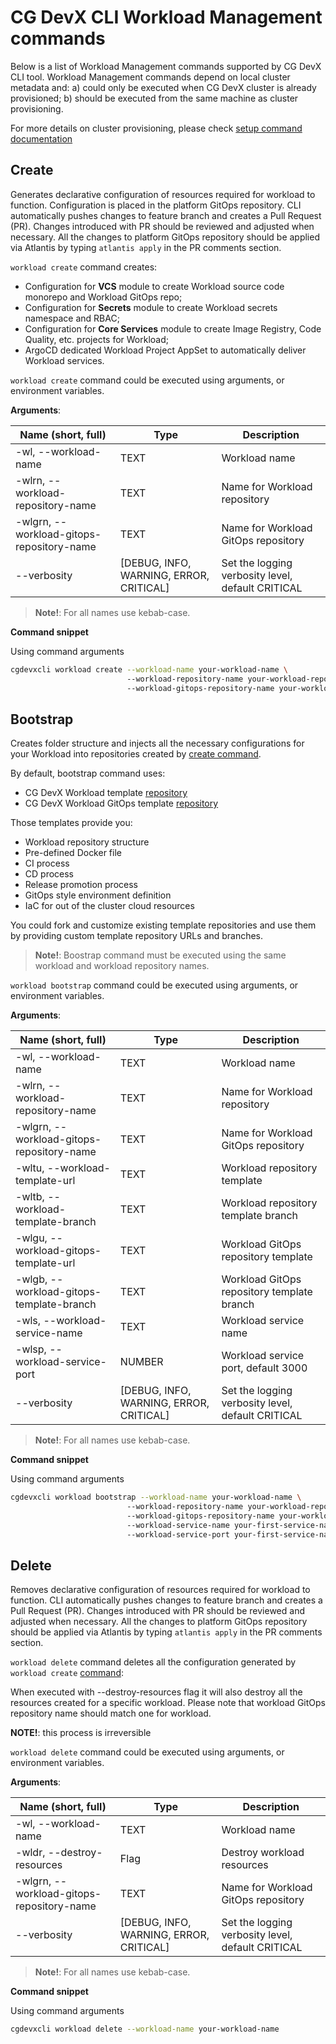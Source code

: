 # CG DevX CLI Workload Management commands

Below is a list of Workload Management commands supported by CG DevX CLI tool.
Workload Management commands depend on local cluster metadata and:
a) could only be executed when CG DevX cluster is already provisioned;
b) should be executed from the same machine as cluster provisioning.

For more details on cluster provisioning, please check [setup command documentation](../README.md#setup)

## Create

Generates declarative configuration of resources required for workload to function. Configuration is placed in the
platform
GitOps repository. CLI automatically pushes changes to feature branch and creates a Pull Request (PR). Changes
introduced with PR should be reviewed and adjusted when necessary.
All the changes to platform GitOps repository should be applied via Atlantis by typing `atlantis apply` in the PR
comments section.

`workload create` command creates:

- Configuration for **VCS** module to create Workload source code monorepo and Workload GitOps repo;
- Configuration for **Secrets** module to create Workload secrets namespace and RBAC;
- Configuration for **Core Services** module to create Image Registry, Code Quality, etc. projects for Workload;
- ArgoCD dedicated Workload Project AppSet to automatically deliver Workload services.

`workload create` command could be executed using arguments, or environment variables.

**Arguments**:

| Name (short, full)                        | Type                                    | Description                                       |
|-------------------------------------------|-----------------------------------------|---------------------------------------------------|
| -wl, --workload-name                      | TEXT                                    | Workload name                                     |
| -wlrn, --workload-repository-name         | TEXT                                    | Name for Workload repository                      |
| -wlgrn, --workload-gitops-repository-name | TEXT                                    | Name for Workload GitOps repository               |
| --verbosity                               | [DEBUG, INFO, WARNING, ERROR, CRITICAL] | Set the logging verbosity level, default CRITICAL |

> **Note!**: For all names use kebab-case.

**Command snippet**

Using command arguments

```bash
cgdevxcli workload create --workload-name your-workload-name \ 
                          --workload-repository-name your-workload-repository-name
                          --workload-gitops-repository-name your-workload-gitops-repository-name
```

## Bootstrap

Creates folder structure and injects all the necessary configurations for your Workload into repositories created
by [create command](#create).

By default, bootstrap command uses:

- CG DevX Workload template [repository](https://github.com/CloudGeometry/cg-devx-wl-template)
- CG DevX Workload GitOps template [repository](https://github.com/CloudGeometry/cg-devx-wl-gitops-template)

Those templates provide you:

- Workload repository structure
- Pre-defined Docker file
- CI process
- CD process
- Release promotion process
- GitOps style environment definition
- IaC for out of the cluster cloud resources

You could fork and customize existing template repositories and use them by providing custom template repository URLs
and branches.

> **Note!**: Boostrap command must be executed using the same workload and workload repository names.

`workload bootstrap` command could be executed using arguments, or environment variables.

**Arguments**:

| Name (short, full)                        | Type                                    | Description                                       |
|-------------------------------------------|-----------------------------------------|---------------------------------------------------|
| -wl, --workload-name                      | TEXT                                    | Workload name                                     |
| -wlrn, --workload-repository-name         | TEXT                                    | Name for Workload repository                      |
| -wlgrn, --workload-gitops-repository-name | TEXT                                    | Name for Workload GitOps repository               |
| -wltu, --workload-template-url            | TEXT                                    | Workload repository template                      |
| -wltb, --workload-template-branch         | TEXT                                    | Workload repository template branch               |
| -wlgu, --workload-gitops-template-url     | TEXT                                    | Workload GitOps repository template               |
| -wlgb, --workload-gitops-template-branch  | TEXT                                    | Workload GitOps repository template branch        |
| -wls, --workload-service-name             | TEXT                                    | Workload service name                             |
| -wlsp, --workload-service-port            | NUMBER                                  | Workload service port, default 3000               |
| --verbosity                               | [DEBUG, INFO, WARNING, ERROR, CRITICAL] | Set the logging verbosity level, default CRITICAL |

> **Note!**: For all names use kebab-case.

**Command snippet**

Using command arguments

```bash
cgdevxcli workload bootstrap --workload-name your-workload-name \ 
                          --workload-repository-name your-workload-repository-name
                          --workload-gitops-repository-name your-workload-gitops-repository-name
                          --workload-service-name your-first-service-name
                          --workload-service-port your-first-service-name-port
```

## Delete

Removes declarative configuration of resources required for workload to function. CLI automatically pushes changes to
feature branch and creates a Pull Request (PR). Changes introduced with PR should be reviewed and adjusted when
necessary.
All the changes to platform GitOps repository should be applied via Atlantis by typing `atlantis apply` in the PR
comments section.

`workload delete` command deletes all the configuration generated by `workload create` [command](#create):

When executed with --destroy-resources flag it will also destroy all the resources created for a specific workload.
Please note that workload GitOps repository name should match one for workload.

**NOTE!**: this process is irreversible

`workload delete` command could be executed using arguments, or environment variables.

**Arguments**:

| Name (short, full)                        | Type                                    | Description                                       |
|-------------------------------------------|-----------------------------------------|---------------------------------------------------|
| -wl, --workload-name                      | TEXT                                    | Workload name                                     |
| -wldr, --destroy-resources                | Flag                                    | Destroy workload resources                        |
| -wlgrn, --workload-gitops-repository-name | TEXT                                    | Name for Workload GitOps repository               |
| --verbosity                               | [DEBUG, INFO, WARNING, ERROR, CRITICAL] | Set the logging verbosity level, default CRITICAL |

> **Note!**: For all names use kebab-case.

**Command snippet**

Using command arguments

```bash
cgdevxcli workload delete --workload-name your-workload-name
```

